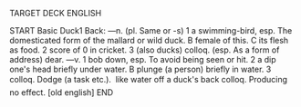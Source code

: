 TARGET DECK
ENGLISH

START
Basic
Duck1
Back: —n. (pl. Same or -s) 1 a swimming-bird, esp. The domesticated form of the mallard or wild duck. B female of this. C its flesh as food. 2 score of 0 in cricket. 3 (also ducks) colloq. (esp. As a form of address) dear. —v. 1 bob down, esp. To avoid being seen or hit. 2 a dip one's head briefly under water. B plunge (a person) briefly in water. 3 colloq. Dodge (a task etc.).  like water off a duck's back colloq. Producing no effect. [old english]
END
